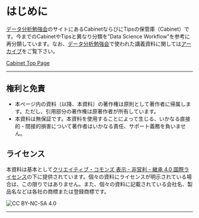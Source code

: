 # はじめに
[データ分析勉強会][0]のサイトにあるCabinetならびにTipsの保管庫（Cabinet）です。今までのCabinetやTipsと異なり分類を”Data Science Workflow”を参考に再分類しています。なお、[データ分析勉強会][1]で使われた講義資料に関しては[アーカイブ][1]をご覧下さい。  

[Cabinet Top Page][Top]

---

## 権利と免責
* 本ページ内の資料（以降、本資料）の著作権は原則として著作者に帰属します。ただし、引用部分の著作権は原著作者が所有しています。
* 本資料は無保証です。本資料を使用することによって生じる、いかなる直接的・間接的損害について著作者はいかなる責任、サポート義務を負いません。

## ライセンス
本資料は基本として[クリエイティブ・コモンズ 表示 - 非営利 - 継承 4.0 国際ライセンス][CC]の下に提供されています。個々の資料にライセンスが明示されている場合は、この限りではありません。また、個々の資料に記載されている会社名、製品名などは各社の商標または登録商標です。

![CC BY-NC-SA 4.0][CCI] 

---

[0]: https://sites.google.com/site/kantometrics/ "データ分析勉強会"
[1]: https://k-metrics.github.io/ "データ分析勉強会アーカイブ"
[2]: https://github.com/rstudio/RStartHere/ "RStartHere"
[3]: http://r4ds.had.co.nz/ "R for Data Science, Garrett Grolemund & Hadley Wickham"

[CC]: http://creativecommons.org/licenses/by-nc-sa/4.0/deed.ja "CC BY-NC-SA 4.0"
[CCI]: https://i.creativecommons.org/l/by-nc-sa/4.0/88x31.png "CC BY-NC-SA 4.0 icon"

[R]: https://www.r-project.org/ "The R Project"
[RS]: https://www.rstudio.com/ "RStudio"
[RSD]: https://www.rstudio.com/products/RStudio/#Desktop "RStudio Desktop"
[RM]: http://rmarkdown.rstudio.com/ "R Markdown form RStudio"

[Top]: https://k-metrics.github.io/cabinet/index.html
[I]: https://k-metrics.github.io/cabinet/program/ "Import"
[T]: https://k-metrics.github.io/cabinet/transform/ "Tidy/Transform"
[V]: https://k-metrics.github.io/cabinet/visualize/ "Visualize"
[M]: https://k-metrics.github.io/cabinet/model/ "Model/Infer"
[C]: https://k-metrics.github.io/cabinet/communicate/ "Communicate/Automate"
[P]: https://k-metrics.github.io/cabinet/program/ "Program"
